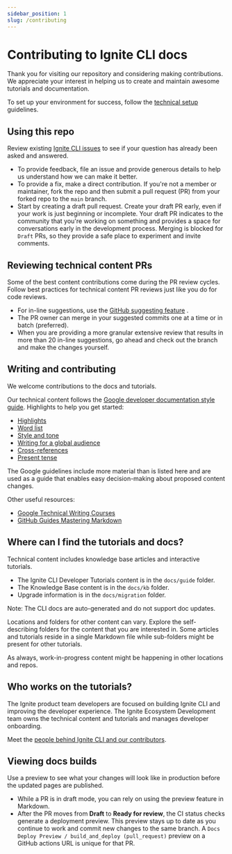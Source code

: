 ```yaml
---
sidebar_position: 1
slug: /contributing
---
```


# Contributing to Ignite CLI docs

Thank you for visiting our repository and considering making contributions. We appreciate your interest in helping us
to create and maintain awesome tutorials and documentation.

To set up your environment for success, follow the [technical setup](02-technical-setup.md) guidelines.

## Using this repo

Review existing [Ignite CLI issues](https://github.com/ignite/cli/issues) to see if your question has already been asked
and answered.

- To provide feedback, file an issue and provide generous details to help us understand how we can make it better.
- To provide a fix, make a direct contribution. If you're not a member or maintainer, fork the repo and then submit a
  pull request (PR) from your forked repo to the `main` branch.
- Start by creating a draft pull request. Create your draft PR early, even if your work is just beginning or incomplete.
  Your draft PR indicates to the community that you're working on something and provides a space for conversations early
  in the development process. Merging is blocked for `Draft` PRs, so they provide a safe place to experiment and invite
  comments.

## Reviewing technical content PRs

Some of the best content contributions come during the PR review cycles. Follow best practices for technical content PR
reviews just like you do for code reviews.

- For in-line suggestions, use
  the [GitHub suggesting feature](https://docs.github.com/en/pull-requests/collaborating-with-pull-requests/reviewing-changes-in-pull-requests/commenting-on-a-pull-request)
  .
- The PR owner can merge in your suggested commits one at a time or in batch (preferred).
- When you are providing a more granular extensive review that results in more than 20 in-line suggestions, go ahead and
  check out the branch and make the changes yourself.

## Writing and contributing

We welcome contributions to the docs and tutorials.

Our technical content follows the [Google developer documentation style guide](https://developers.google.com/style).
Highlights to help you get started:

- [Highlights](https://developers.google.com/style/highlights)
- [Word list](https://developers.google.com/style/word-list)
- [Style and tone](https://developers.google.com/style/tone)
- [Writing for a global audience](https://developers.google.com/style/translation)
- [Cross-references](https://developers.google.com/style/cross-references)
- [Present tense](https://developers.google.com/style/tense)

The Google guidelines include more material than is listed here and are used as a guide that enables easy
decision-making about proposed content changes.

Other useful resources:

- [Google Technical Writing Courses](https://developers.google.com/tech-writing)
- [GitHub Guides Mastering Markdown](https://docs.github.com/en/get-started/writing-on-github/getting-started-with-writing-and-formatting-on-github/basic-writing-and-formatting-syntax)

## Where can I find the tutorials and docs?

Technical content includes knowledge base articles and interactive tutorials.

- The Ignite CLI Developer Tutorials content is in the `docs/guide` folder.
- The Knowledge Base content is in the `docs/kb` folder.
- Upgrade information is in the `docs/migration` folder.

Note: The CLI docs are auto-generated and do not support doc updates.

Locations and folders for other content can vary. Explore the self-describing folders for the content that you are
interested in. Some articles and tutorials reside in a single Markdown file while sub-folders might be present for other
tutorials.

As always, work-in-progress content might be happening in other locations and repos.

## Who works on the tutorials?

The Ignite product team developers are focused on building Ignite CLI and improving the developer experience. The Ignite
Ecosystem Development team owns the technical content and tutorials and manages developer onboarding.

Meet the [people behind Ignite CLI and our contributors](https://github.com/ignite/cli/graphs/contributors).

## Viewing docs builds

Use a preview to see what your changes will look like in production before the updated pages are published.

- While a PR is in draft mode, you can rely on using the preview feature in Markdown.
- After the PR moves from **Draft** to **Ready for review**, the CI status checks generate a deployment preview. This
  preview stays up to date as you continue to work and commit new changes to the same branch. A
  `Docs Deploy Preview / build_and_deploy (pull_request)` preview on a GitHub actions URL is unique for that PR.
